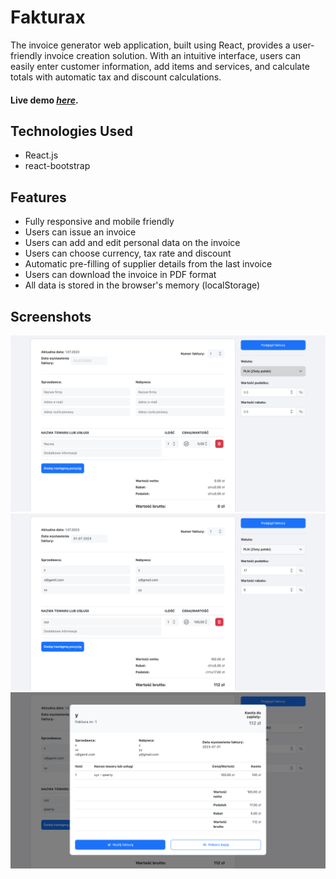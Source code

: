 # Fakturax
The invoice generator web application, built using React, provides a user-friendly invoice creation solution. With an intuitive interface, users can easily enter customer information, add items and services, and calculate totals with automatic tax and discount calculations.

#### Live demo [_here_](http://fakturax.pl/).


## Technologies Used
- React.js
- react-bootstrap


## Features
- Fully responsive and mobile friendly
- Users can issue an invoice
- Users can add and edit personal data on the invoice
- Users can choose currency, tax rate and discount
- Automatic pre-filling of supplier details from the last invoice
- Users can download the invoice in PDF format
- All data is stored in the browser's memory (localStorage)



## Screenshots
![Example screenshot](./src/img/fakturax.png)
![Example screenshot](./src/img/fakturax2.png)
![Example screenshot](./src/img/fakturax3.png)


